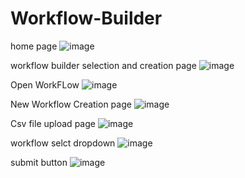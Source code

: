 ﻿# Workflow-Builder
 home page
![image](https://github.com/samyakvaidya10/workflow_builder/assets/99262565/d040f07b-b896-4383-b6ca-63ebfe610a4f)

workflow builder selection and creation page
![image](https://github.com/samyakvaidya10/workflow_builder/assets/99262565/30b6f1b3-1066-4fa2-a191-77433c2d1149)

Open WorkFLow
![image](https://github.com/samyakvaidya10/workflow_builder/assets/99262565/ccdb2f9a-adcf-4d73-ad2a-5b3c5ce7d34f)

New Workflow Creation page
![image](https://github.com/samyakvaidya10/workflow_builder/assets/99262565/eb2f594f-4712-40ed-99a9-13752c653cd1)

Csv file upload page
![image](https://github.com/samyakvaidya10/workflow_builder/assets/99262565/279d8873-ed04-4acb-805b-7f3d67e15d0c)

workflow selct dropdown
![image](https://github.com/samyakvaidya10/workflow_builder/assets/99262565/ef53d1da-43f4-47c8-ab53-a6866eeacecb)

submit button
![image](https://github.com/samyakvaidya10/workflow_builder/assets/99262565/2f8332d3-2dd5-4bc1-a518-3bc3cf5848be)







